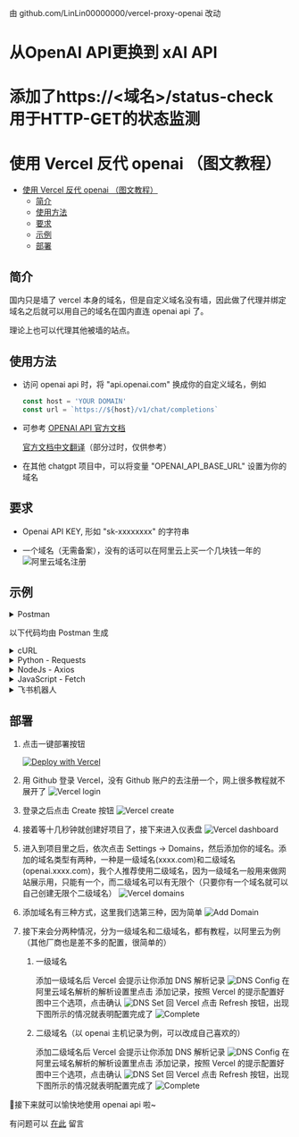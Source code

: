 由 github.com/LinLin00000000/vercel-proxy-openai 改动
# 从OpenAI API更换到 xAI API
# 添加了https://<域名>/status-check 用于HTTP-GET的状态监测

# 使用 Vercel 反代 openai （图文教程）

- [使用 Vercel 反代 openai （图文教程）](#使用-vercel-反代-openai-图文教程)
  - [简介](#简介)
  - [使用方法](#使用方法)
  - [要求](#要求)
  - [示例](#示例)
  - [部署](#部署)

## 简介

国内只是墙了 vercel 本身的域名，但是自定义域名没有墙，因此做了代理并绑定域名之后就可以用自己的域名在国内直连 openai api 了。

理论上也可以代理其他被墙的站点。

## 使用方法

- 访问 openai api 时，将 "api.openai.com" 换成你的自定义域名，例如

    ```javascript
    const host = 'YOUR DOMAIN'
    const url = `https://${host}/v1/chat/completions`
    ```

- 可参考 [OPENAI API 官方文档](https://platform.openai.com/docs/api-reference/chat)

  [官方文档中文翻译](https://linlin00.feishu.cn/docx/Fupxd8fIioGToIxv6Tacz4XbnBf)（部分过时，仅供参考）

- 在其他 chatgpt 项目中，可以将变量 "OPENAI_API_BASE_URL" 设置为你的域名

## 要求

- Openai API KEY, 形如 "sk-xxxxxxxx" 的字符串

- 一个域名（无需备案），没有的话可以在阿里云上买一个几块钱一年的
![阿里云域名注册](doc/2023-04-11-20-19-54.png)

## 示例

<details><summary>Postman</summary>
<p>

![Example of Postman, Header](doc/2023-06-10-11-10-29.png)
![Example of Postman, Body](doc/2023-06-10-11-12-09.png)

</p>
</details>

以下代码均由 Postman 生成

<details><summary>cURL</summary>
<p>

```bash
curl --location 'https://YOUR DOMAIN（改成你的域名）/v1/chat/completions' \

--header 'Authorization: Bearer sk-xxxxxxxxxxxxx（改成你的APIKEY）' \
--header 'Content-Type: application/json' \
--data '{
    "model": "gpt-3.5-turbo",
    "messages": [
        {
            "role": "user",
            "content": "你好"
        }
    ]
}
'

```

</p>
</details>

<details><summary>Python - Requests</summary>
<p>

```python
import requests
import json

url = "https://YOUR DOMAIN（改成你的域名）/v1/chat/completions"

payload = json.dumps({
  "model": "gpt-3.5-turbo",
  "messages": [
    {
      "role": "user",
      "content": "你好"
    }
  ]
})
headers = {
  'Authorization': 'Bearer sk-xxxxxxxxxxxxx（改成你的APIKEY）',
  'Content-Type': 'application/json'
}

response = requests.request("POST", url, headers=headers, data=payload)

print(response.text)
```

</p>
</details>

<details><summary>NodeJs - Axios</summary>
<p>

```javascript
const axios = require('axios');
let data = JSON.stringify({
  "model": "gpt-3.5-turbo",
  "messages": [
    {
      "role": "user",
      "content": "你好"
    }
  ]
});

let config = {
  method: 'post',
  maxBodyLength: Infinity,
  url: 'https://YOUR DOMAIN（改成你的域名）/v1/chat/completions',
  headers: { 
    'Authorization': 'Bearer sk-xxxxxxxxxxxxx（改成你的APIKEY）', 
    'Content-Type': 'application/json'
  },
  data : data
};

axios.request(config)
.then((response) => {
  console.log(JSON.stringify(response.data));
})
.catch((error) => {
  console.log(error);
});
```

</p>
</details>

<details><summary>JavaScript - Fetch</summary>
<p>

```javascript
var myHeaders = new Headers();
myHeaders.append("Authorization", "Bearer sk-xxxxxxxxxxxxx（改成你的APIKEY）");
myHeaders.append("Content-Type", "application/json");

var raw = JSON.stringify({
  "model": "gpt-3.5-turbo",
  "messages": [
    {
      "role": "user",
      "content": "你好"
    }
  ]
});

var requestOptions = {
  method: 'POST',
  headers: myHeaders,
  body: raw,
  redirect: 'follow'
};

fetch("https://YOUR DOMAIN（改成你的域名）/v1/chat/completions", requestOptions)
  .then(response => response.text())
  .then(result => console.log(result))
  .catch(error => console.log('error', error));
 ```

</p>
</details>

<details><summary>飞书机器人</summary>
<p>

![Example of Feishu robot](doc/2023-06-10-11-44-29.png)

</p>
</details>

## 部署

1. 点击一键部署按钮

   [![Deploy with Vercel](https://vercel.com/button)](https://vercel.com/new/clone?repository-url=https%3A%2F%2Fgithub.com%2FLinLin00000000%2Fvercel-proxy-openai&project-name=vercel-proxy-openai&repository-name=vercel-proxy-openai&root-directory=src)

2. 用 Github 登录 Vercel，没有 Github 账户的去注册一个，网上很多教程就不展开了
![Vercel login](doc/2023-04-11-21-42-30.png)
3. 登录之后点击 Create 按钮
![Vercel create](doc/2023-04-11-21-42-47.png)
4. 接着等十几秒钟就创建好项目了，接下来进入仪表盘
![Vercel dashboard](doc/2023-04-11-21-42-57.png)
5. 进入到项目里之后，依次点击 Settings -> Domains，然后添加你的域名。添加的域名类型有两种，一种是一级域名(xxxx.com)和二级域名(openai.xxxx.com)，我个人推荐使用二级域名，因为一级域名一般用来做网站展示用，只能有一个，而二级域名可以有无限个（只要你有一个域名就可以自己创建无限个二级域名）
![Vercel domains](doc/2023-04-11-21-45-47.png)
6. 添加域名有三种方式，这里我们选第三种，因为简单
![Add Domain](doc/2023-04-11-21-47-17.png)
7. 接下来会分两种情况，分为一级域名和二级域名，都有教程，以阿里云为例（其他厂商也是差不多的配置，很简单的）

   1. 一级域名

      添加一级域名后 Vercel 会提示让你添加 DNS 解析记录
      ![DNS Config](doc/2023-04-11-21-47-57.png)
      在阿里云域名解析的解析设置里点击 添加记录，按照 Vercel 的提示配置好图中三个选项，点击确认
      ![DNS Set](doc/2023-04-11-21-48-21.png)
      回 Vercel 点击 Refresh 按钮，出现下图所示的情况就表明配置完成了
      ![Complete](doc/2023-04-11-21-48-38.png)
   2. 二级域名（以 openai 主机记录为例，可以改成自己喜欢的）

      添加二级域名后 Vercel 会提示让你添加 DNS 解析记录
      ![DNS Config](doc/2023-04-11-21-48-51.png)
      在阿里云域名解析的解析设置里点击 添加记录，按照 Vercel 的提示配置好图中三个选项，点击确认
      ![DNS Set](doc/2023-04-11-21-49-12.png)
      回 Vercel 点击 Refresh 按钮，出现下图所示的情况就表明配置完成了
      ![Complete](doc/2023-04-11-21-49-26.png)

🎉接下来就可以愉快地使用 openai api 啦~

有问题可以 [在此](https://github.com/LinLin00000000/vercel-proxy-openai/issues) 留言
